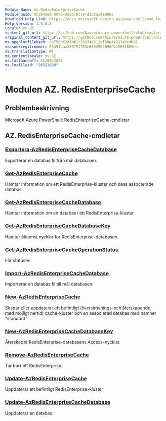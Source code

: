 ```yaml
---
Module Name: Az.RedisEnterpriseCache
Module Guid: 0b3b43eb-9078-4d06-8c79-d156a1410906
Download Help Link: https://docs.microsoft.com/en-us/powershell/module/az.redisenterprisecache
Help Version: 1.0.0.0
Locale: en-US
content_git_url: https://github.com/Azure/azure-powershell/blob/master/src/RedisEnterpriseCache/help/Az.RedisEnterpriseCache.md
original_content_git_url: https://github.com/Azure/azure-powershell/blob/master/src/RedisEnterpriseCache/help/Az.RedisEnterpriseCache.md
ms.openlocfilehash: ab758cf2d1b61c93074e812af68a44213a0e9b81
ms.sourcegitcommit: 68451baa389791703e666d95469602c5652609ee
ms.translationtype: MT
ms.contentlocale: sv-SE
ms.lasthandoff: 01/05/2021
ms.locfileid: "98521698"
---
```

# Modulen AZ. RedisEnterpriseCache
## Problembeskrivning
Microsoft Azure PowerShell: RedisEnterpriseCache-cmdletar

## AZ. RedisEnterpriseCache-cmdletar
### [Exportera-AzRedisEnterpriseCacheDatabase](Export-AzRedisEnterpriseCacheDatabase.md)
Exporterar en databas fil från mål databasen.

### [Get-AzRedisEnterpriseCache](Get-AzRedisEnterpriseCache.md)
Hämtar information om ett RedisEnterprise-kluster och dess associerade databas

### [Get-AzRedisEnterpriseCacheDatabase](Get-AzRedisEnterpriseCacheDatabase.md)
Hämtar information om en databas i ett RedisEnterprise-kluster.

### [Get-AzRedisEnterpriseCacheDatabaseKey](Get-AzRedisEnterpriseCacheDatabaseKey.md)
Hämtar åtkomst nycklar för RedisEnterprise-databasen.

### [Get-AzRedisEnterpriseCacheOperationStatus](Get-AzRedisEnterpriseCacheOperationStatus.md)
Får statusen.

### [Import-AzRedisEnterpriseCacheDatabase](Import-AzRedisEnterpriseCacheDatabase.md)
Importerar en databas fil till mål databasen.

### [New-AzRedisEnterpriseCache](New-AzRedisEnterpriseCache.md)
Skapar eller uppdaterar ett befintligt (överskrivnings-och återskapande, med möjligt nertid) cache-kluster och en associerad databas med namnet "standard"

### [New-AzRedisEnterpriseCacheDatabaseKey](New-AzRedisEnterpriseCacheDatabaseKey.md)
Återskapar RedisEnterprise-databasens Access-nycklar.

### [Remove-AzRedisEnterpriseCache](Remove-AzRedisEnterpriseCache.md)
Tar bort ett RedisEnterprise.

### [Update-AzRedisEnterpriseCache](Update-AzRedisEnterpriseCache.md)
Uppdaterar ett befintligt RedisEnterprise-kluster

### [Update-AzRedisEnterpriseCacheDatabase](Update-AzRedisEnterpriseCacheDatabase.md)
Uppdaterar en databas

